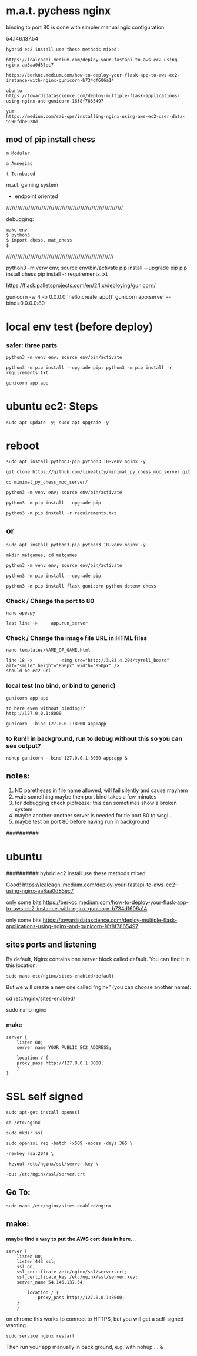 # m.a.t. pychess nginx

binding to port 80 is done with simpler manual ngix configuration

54.146.137.54
```
hybrid ec2 install use these methods mixed:

https://lcalcagni.medium.com/deploy-your-fastapi-to-aws-ec2-using-nginx-aa8aa0d85ec7 

https://berkoc.medium.com/how-to-deploy-your-flask-app-to-aws-ec2-instance-with-nginx-gunicorn-b734df606a14

ubuntu
https://towardsdatascience.com/deploy-multiple-flask-applications-using-nginx-and-gunicorn-16f8f7865497 

yum
https://medium.com/sai-ops/installing-nginx-using-aws-ec2-user-data-5590fdbe528d
```


## mod of pip install chess
```
m Modular

a Amnesiac

t Turnbased
```
m.a.t. gaming system

- endpoint oriented


///////////////////////////////////////////////////////////////

debugging:
```
make env
$ python3
$ import chess, mat_chess
$ 
```

//////////////////////////////////////////////////////////


python3 -m venv env; source env/bin/activate
pip install --upgrade pip
pip install chess
pip install -r requirements.txt

https://flask.palletsprojects.com/en/2.1.x/deploying/gunicorn/


gunicorn -w 4 -b 0.0.0.0 'hello:create_app()'
gunicorn app:server --bind=0.0.0.0:80


# local env test (before deploy)
### safer: three parts
```
python3 -m venv env; source env/bin/activate

python3 -m pip install --upgrade pip; python3 -m pip install -r requirements.txt

gunicorn app:app
```

####
# ubuntu ec2: Steps
####
```
sudo apt update -y; sudo apt upgrade -y
```
# reboot
```
sudo apt install python3-pip python3.10-venv nginx -y

git clone https://github.com/lineality/minimal_py_chess_mod_server.git

cd minimal_py_chess_mod_server/

python3 -m venv env; source env/bin/activate

python3 -m pip install --upgrade pip

python3 -m pip install -r requirements.txt
```

## or
```
sudo apt install python3-pip python3.10-venv nginx -y

mkdir matgames; cd matgames

python3 -m venv env; source env/bin/activate

python3 -m pip install --upgrade pip

python3 -m pip install flask gunicorn python-dotenv chess
```

### Check / Change the port to 80
```
nano app.py

last line ->     app.run_server
```

### Check / Change the image file URL in HTML files
```
nano templates/NAME_OF_GAME.html 

line 18 ->           <img src="http://3.83.4.204/tyrell_board" alt="smile" height="850px" width="850px" />
should be ec2 url
```

### local test (no bind, or bind to generic)
```
gunicorn app:app

to here even without binding??
http://127.0.0.1:8000

gunicorn --bind 127.0.0.1:8000 app:app
```

###  to Run!! in background, run to debug without this so you can see output?
```
nohup gunicorn --bind 127.0.0.1:8000 app:app &
```

## notes:
1. NO paretheses in file name allowed, will fail silently and cause mayhem
2. wait: something maybe then port bind takes a few minutes
3. for debugging check pipfreeze: this can sometimes show a broken system
4. maybe another-another server is needed for tie port 80 to wsgi...
5. maybe test on port 80 before having run in background



##########
# ubuntu
##########
hybrid ec2 install use these methods mixed:

Good!
https://lcalcagni.medium.com/deploy-your-fastapi-to-aws-ec2-using-nginx-aa8aa0d85ec7 

only some bits
https://berkoc.medium.com/how-to-deploy-your-flask-app-to-aws-ec2-instance-with-nginx-gunicorn-b734df606a14

only some bits
https://towardsdatascience.com/deploy-multiple-flask-applications-using-nginx-and-gunicorn-16f8f7865497 

## sites ports and listening

By default, Nginx contains one server block called default. 
You can find it in this location: 
```
sudo nano etc/nginx/sites-enabled/default
```

But we will create a new one called “nginx” (you can choose another name):

cd /etc/nginx/sites-enabled/

sudo nano nginx

### make 
```
server {    
    listen 80;    
    server_name YOUR_PUBLIC_EC2_ADDRESS;    

    location / {        
    proxy_pass http://127.0.0.1:8000;
    }
}
```



# SSL self signed
```
sudo apt-get install openssl

cd /etc/nginx

sudo mkdir ssl

sudo openssl req -batch -x509 -nodes -days 365 \

-newkey rsa:2048 \

-keyout /etc/nginx/ssl/server.key \

-out /etc/nginx/ssl/server.crt
```

## Go To:
```
sudo nano /etc/nginx/sites-enabled/nginx
```

## make:
#### maybe find a way to put the AWS cert data in here...
```
server {
    listen 80;
    listen 443 ssl;
    ssl on;
    ssl_certificate /etc/nginx/ssl/server.crt;
    ssl_certificate_key /etc/nginx/ssl/server.key;
    server_name 54.146.137.54;
    
        location / {
            proxy_pass http://127.0.0.1:8000;
    }
    }
```
on chrome this works to connect to HTTPS, but you will get a self-signed warning

```
sudo service nginx restart
```

Then run your app manually in back ground, e.g. with nohup ... &
